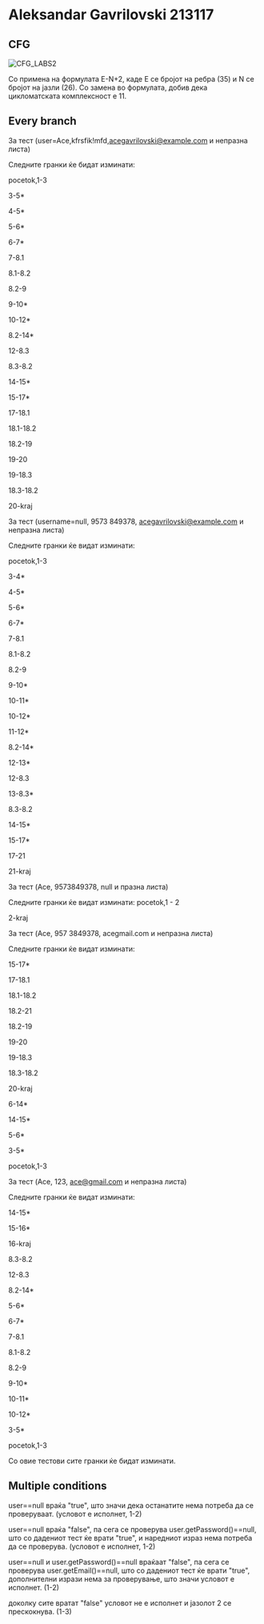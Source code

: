# Aleksandar Gavrilovski 213117
## CFG
![CFG_LABS2](https://github.com/aleksandargavrilovski/SI_2023_lab2_213117/assets/128073922/7ed8650f-74c2-42f8-8650-6321ae27f941)

Со примена на формулата Е-N+2, каде Е се бројот на ребра (35) и N се бројот на јазли (26). Со замена во формулата, добив дека цикломатската комплексност е 11.

## Every branch

За тест (user=Ace,kfrsfik!mfd,acegavrilovski@example.com и непразна листа)

Следните гранки ќе бидат изминати:

pocetok,1-3

3-5*

4-5*

5-6*

6-7*

7-8.1

8.1-8.2

8.2-9

9-10*

10-12*

8.2-14*

12-8.3

8.3-8.2

14-15*

15-17*

17-18.1

18.1-18.2

18.2-19

19-20

19-18.3

18.3-18.2

20-kraj

За тест (username=null, 9573 849378, acegavrilovski@example.com и непразна листа)

Следните гранки ќе видат изминати:

pocetok,1-3

3-4*

4-5*

5-6*

6-7*

7-8.1

8.1-8.2

8.2-9

9-10*

10-11*

10-12*

11-12*

8.2-14*

12-13*

12-8.3

13-8.3*

8.3-8.2

14-15*

15-17*

17-21

21-kraj

За тест (Ace, 9573849378, null и празна листа)

Следните гранки ќе видат изминати:
pocetok,1 - 2

2-kraj

За тест (Ace, 957 3849378, acegmail.com и непразна листа)

Следните гранки ќе видат изминати:

15-17*

17-18.1

18.1-18.2

18.2-21

18.2-19

19-20

19-18.3

18.3-18.2

20-kraj

6-14*

14-15*

5-6*

3-5*

pocetok,1-3

За тест (Ace, 123, ace@gmail.com и непразна листа)

Следните гранки ќе видат изминати:

14-15*

15-16*

16-kraj

8.3-8.2

12-8.3

8.2-14*

5-6*

6-7*

7-8.1

8.1-8.2

8.2-9

9-10*

10-11*

10-12*

3-5*

pocetok,1-3

Со овие тестови сите гранки ќе бидат изминати.

## Multiple conditions
user==null враќа "true", што значи дека останатите нема потреба да се проверуваат. (условот е исполнет, 1-2)

user==null враќа "false", па сега се проверува user.getPassword()==null, што со дадениот тест ќе врати "true", и наредниот израз нема потреба да се проверува. 
(условот е исполнет, 1-2)

user==null и user.getPassword()==null враќаат "false", па сега се проверува user.getEmail()==null, што со дадениот тест ќе врати "true", дополнителни изрази нема 
за проверување, што значи условот е исполнет. (1-2)

доколку сите вратат "false" условот не е исполнет и јазолот 2 се прескокнува. (1-3)

